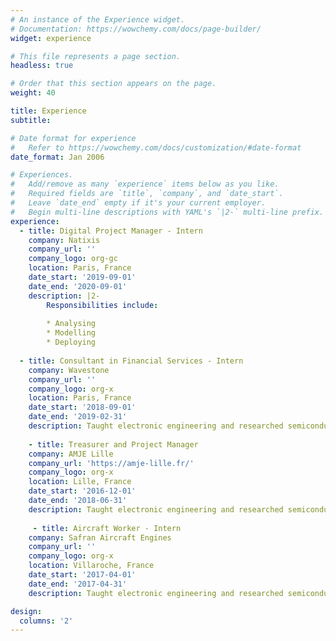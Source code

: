 ```yaml
---
# An instance of the Experience widget.
# Documentation: https://wowchemy.com/docs/page-builder/
widget: experience

# This file represents a page section.
headless: true

# Order that this section appears on the page.
weight: 40

title: Experience
subtitle:

# Date format for experience
#   Refer to https://wowchemy.com/docs/customization/#date-format
date_format: Jan 2006

# Experiences.
#   Add/remove as many `experience` items below as you like.
#   Required fields are `title`, `company`, and `date_start`.
#   Leave `date_end` empty if it's your current employer.
#   Begin multi-line descriptions with YAML's `|2-` multi-line prefix.
experience:
  - title: Digital Project Manager - Intern
    company: Natixis
    company_url: ''
    company_logo: org-gc
    location: Paris, France
    date_start: '2019-09-01'
    date_end: '2020-09-01'
    description: |2-
        Responsibilities include:
        
        * Analysing
        * Modelling
        * Deploying
        
  - title: Consultant in Financial Services - Intern
    company: Wavestone
    company_url: ''
    company_logo: org-x
    location: Paris, France
    date_start: '2018-09-01'
    date_end: '2019-02-31'
    description: Taught electronic engineering and researched semiconductor physics.
    
    - title: Treasurer and Project Manager
    company: AMJE Lille
    company_url: 'https://amje-lille.fr/'
    company_logo: org-x
    location: Lille, France
    date_start: '2016-12-01'
    date_end: '2018-06-31'
    description: Taught electronic engineering and researched semiconductor physics.
    
     - title: Aircraft Worker - Intern
    company: Safran Aircraft Engines
    company_url: ''
    company_logo: org-x
    location: Villaroche, France
    date_start: '2017-04-01'
    date_end: '2017-04-31'
    description: Taught electronic engineering and researched semiconductor physics.

design:
  columns: '2'
---
```


